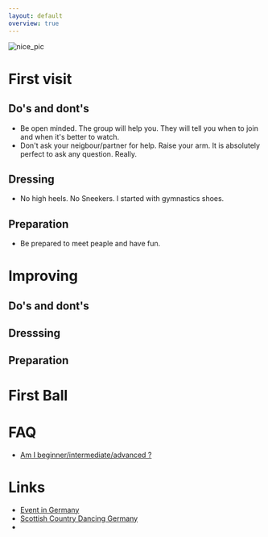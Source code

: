 ```yaml
---
layout: default
overview: true
---
```


![nice_pic](pictures/title_image.jpg?raw=true)

# First visit

## Do's and dont's
* Be open minded. The group will help you. They will tell you when to join and when it's better to watch. 
* Don't ask your neigbour/partner for help. Raise your arm. It is absolutely perfect to ask any question. Really.

## Dressing
* No high heels. No Sneekers. I started with gymnastics shoes.

## Preparation
* Be prepared to meet peaple and have fun.

# Improving
## Do's and dont's

## Dresssing

## Preparation

# First Ball

# FAQ
* [Am I beginner/intermediate/advanced ?]()

# Links
* [Event in Germany](http://www.celtic-circle.de/events.html)
* [Scottish Country Dancing Germany](https://www.scd-germany.de/de/)
* 
